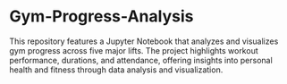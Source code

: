 # Gym-Progress-Analysis
This repository features a Jupyter Notebook that analyzes and visualizes gym progress across five major lifts. The project highlights workout performance, durations, and attendance, offering insights into personal health and fitness through data analysis and visualization.
